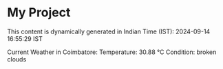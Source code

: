 # My Project

This content is dynamically generated in Indian Time (IST): 2024-09-14 16:55:29 IST


Current Weather in Coimbatore:
Temperature: 30.88 °C
Condition: broken clouds
